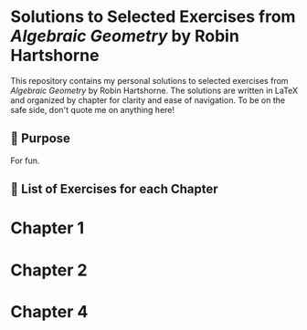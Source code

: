 # Solutions to Selected Exercises from *Algebraic Geometry* by Robin Hartshorne

This repository contains my personal solutions to selected exercises from *Algebraic Geometry* by Robin Hartshorne.
The solutions are written in LaTeX and organized by chapter for clarity and ease of navigation.
To be on the safe side, don't quote me on anything here!

## 🧠 Purpose
For fun.

## 📂 List of Exercises for each Chapter
# Chapter 1
# Chapter 2
# Chapter 4
